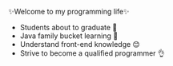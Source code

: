✨Welcome to my programming life✨

- Students about to graduate 🙌 
- Java family bucket learning 🥂
- Understand front-end knowledge 😊
- Strive to become a qualified programmer 👌
